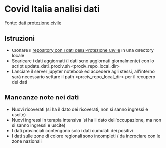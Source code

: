 # Covid Italia analisi dati

Fonte: [dati protezione civile](https://github.com/pcm-dpc/COVID-19)

## Istruzioni

- Clonare il [repository con i dati della Protezione Civile](https://github.com/pcm-dpc/COVID-19) 
  in una directory locale
- Scaricare i dati aggiornati (i dati sono aggiornati giornalmente) con lo script
  update_dati_prociv.sh <prociv_repo_local_dir>
- Lanciare il server jupyter notebook ed accedere agli stessi, all'interno sarà necessario settare
  il path <prociv_repo_local_dir> per il recupero dei dati

## Mancanze note nei dati

- Nuovi ricoverati (si ha il dato dei ricoverati, non si sanno ingressi e uscite)
- Nuovi ingressi in terapia intensiva (si ha il dato dell'occupazione, ma non si sanno ingressi e uscite)
- I dati provinciali contengono solo i dati cumulati dei positivi
- I dati sulle zone di colore regionali sono incompleti / da incrociare con le zone nazionali
